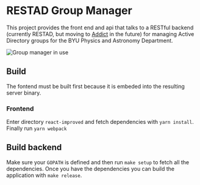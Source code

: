 # RESTAD Group Manager

This project provides the front end and api that talks to a RESTful backend (currently RESTAD, but moving to [Addict](http://github.com/dthree/addict) in the future) for managing Active Directory groups for the BYU Physics and Astronomy Department.

![Group manager in use](example.gif)


## Build
The fontend must be built first because it is embeded into the resulting server binary.

### Frontend
Enter directory `react-improved` and fetch dependencies with `yarn install`. Finally run `yarn webpack`

## Build backend
Make sure your `GOPATH` is defined and then run `make setup` to fetch all the dependencies.
Once you have the dependencies you can build the application with `make release`.

